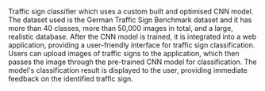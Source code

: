 Traffic sign classifier which uses a custom built and optimised CNN model. The dataset used is the German Traffic Sign Benchmark dataset and it has more than 40 classes, more than 50,000 images in total, and a large, realistic database. After the CNN model is trained, it is integrated into a web application, providing a user-friendly interface for traffic sign classification. Users can upload images of traffic signs to the application, which then passes the image through the pre-trained CNN model for classification. The model's classification result is displayed to the user, providing immediate feedback on the identified traffic sign. 
